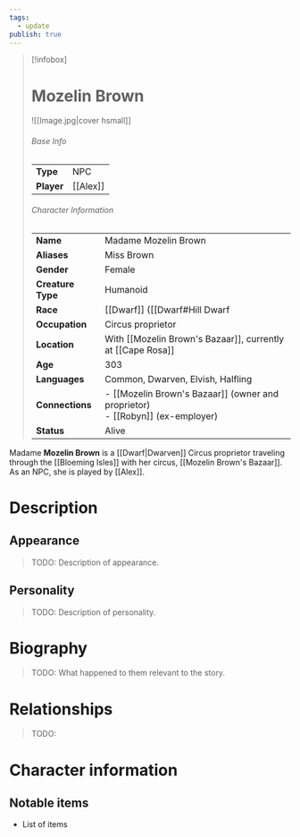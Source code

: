 ```yaml
---
tags:
  - update
publish: true
---
```

> [!infobox]  
> # Mozelin Brown 
> ![[Image.jpg|cover hsmall]]  
> ###### Base Info
> | | |  
> |---|---|  
> | **Type** | NPC |
> | **Player** | [[Alex]] |
> ###### Character Information  
> | | |  
> |---|---|  
> | **Name** | Madame Mozelin Brown |
> | **Aliases** | Miss Brown |
> | **Gender** | Female | 
> | **Creature Type** | Humanoid |
> | **Race** | [[Dwarf]] ([[Dwarf#Hill Dwarf|Hill]]) |  
> | **Occupation** | Circus proprietor |  
> | **Location** | With [[Mozelin Brown's Bazaar]], currently at [[Cape Rosa]] |
> | **Age** | 303|
> | **Languages** | Common, Dwarven, Elvish, Halfling |
> | **Connections** | - [[Mozelin Brown's Bazaar]] (owner and proprietor)<br>- [[Robyn]] (ex-employer) |
> | **Status** | Alive |

Madame **Mozelin Brown** is a [[Dwarf|Dwarven]] Circus proprietor traveling through the [[Bloeming Isles]] with her circus, [[Mozelin Brown's Bazaar]]. As an NPC, she is played by [[Alex]].
# Description
## Appearance
> TODO: Description of appearance.
## Personality
> TODO: Description of personality.
# Biography
> TODO: What happened to them relevant to the story.
# Relationships
> TODO: 
# Character information
## Notable items
- List of items